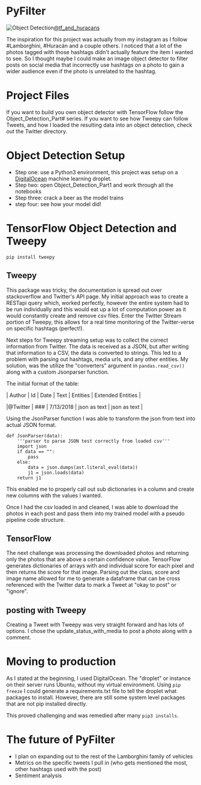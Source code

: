 # PyFilter

![Object Detection](https://pbs.twimg.com/profile_banners/1016789079566921728/1531262895/1500x500 "Object Detection")[@tf_and_huracans](https://twitter.com/tf_and_huracans)

The inspiration for this project was actually from my instagram as I follow #Lamborghini, #Huracán and a couple others. I noticed that a lot of the photos tagged with those hashtags didn't actually feature the item I wanted to see. So I thought maybe I could make an image object detector to filter posts on social media that incorrectly use hashtags on a photo to gain a wider audience even if the photo is unrelated to the hashtag.

# Project Files

If you want to build you own object detector with TensorFlow follow the Object_Detection_Part# series.
If you want to see how Tweepy can follow Tweets, and how I loaded the resulting data into an object detection, check out the Twitter directory.

# Object Detection Setup

* Step one: use a Python3 environment, this project was setup on a [DigitalOcean](https://m.do.co/c/ad1f572a2ff5) machine learning droplet.
* Step two: open Object_Detection_Part1 and work through all the notebooks
* Step three: crack a beer as the model trains
* step four: see how your model did!


# TensorFlow Object Detection and Tweepy

`pip install tweepy`

## Tweepy
This package was tricky, the documentation is spread out over stackoverflow and
Twitter's API page. My initial approach was to create a RESTapi query which,
worked perfectly, however the entire system had to be run individually and this
would eat up a lot of computation power as it would constantly create and remove
csv files.
Enter the Twitter Stream portion of Tweepy, this allows for a real time monitoring
of the Twitter-verse on specific hashtags (perfect!).

Next steps for Tweepy streaming setup was to collect the correct information from
Twitter. The data is received as a JSON, but after writing that information to a CSV,
the data is converted to strings. This led to a problem with parsing out hashtags,
media urls, and any other entities. My solution, was the utilize the "converters" argument in `pandas.read_csv()` along with a custom Jsonparser function.

The initial format of the table:

| Author |  Id | Date | Text | Entities | Extended Entities |

|@Twitter | ### | 7/13/2018 | json as text | json as text |      

Using the JsonParser function I was able to transform the json from text into actual JSON format.
```
def JsonParser(data):
    '''parser to parse JSON test correctly from loaded csv'''
    import json
    if data == "":
        pass
    else:
        data = json.dumps(ast.literal_eval(data))
        j1 = json.loads(data)
    return j1
```


This enabled me to properly call out sub dictionaries in a column and create new columns with the values I wanted.

Once I had the csv loaded in and cleaned, I was able to download the photos in each post and pass them into my trained model with a pseudo pipeline code structure.

## TensorFlow

The next challenge was processing the downloaded photos and returning only the photos that are above a certain confidence value. TensorFlow generates dictionaries of arrays with and individual score for each pixel and then returns the score for that image. Parsing out the class, score and image name allowed for me to generate a dataframe that can be cross referenced with the Twitter data to mark a Tweet at "okay to post" or "ignore".

## posting with Tweepy

Creating a Tweet with Tweepy was very straight forward and has lots of options. I chose the update_status_with_media to post a photo along with a comment.

# Moving to production

As I stated at the beginning, I used DigitalOcean. The "droplet" or instance on their server runs Ubuntu, without my virtual environment. Using `pip freeze` I could generate a requirements.txt file to tell the droplet what packages to install. However, there are still some system level packages that are not pip installed directly.

This proved challenging and was remedied after many `pip3 installs`.

# The future of PyFilter

* I plan on expanding out to the rest of the Lamborghini family of vehicles
* Metrics on the specific tweets I pull in (who gets mentioned the most, other hashtags used with the post)
* Sentiment analysis
